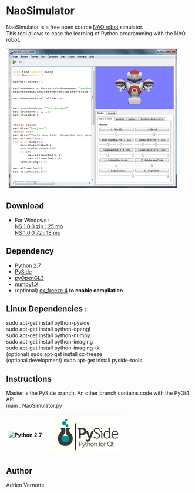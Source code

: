 NaoSimulator
============
NaoSimulator is a free open source [NAO robot](http://www.aldebaran.com) simulator.  
This tool allows to ease the learning of Python programming with the NAO robot.  

| ![NaoSimulator](https://raw.githubusercontent.com/AdrienVR/NaoSimulator/master/ns1.jpg "NaoSimulator") |
|:----:|

## Download
* For Windows :   
		[NS 1.0.0 zip : 25 mo](https://drive.google.com/file/d/0B2xlFxzCEekzbWxFMm56ajJ1UTg/view?usp=sharing)  
		[NS 1.0.0 7z : 18 mo](https://drive.google.com/file/d/0B2xlFxzCEekzbExqOGtra244Yms/view?usp=sharing)  
	
## Dependency

* [Python 2.7](https://www.python.org/download/releases/2.7.8/)
* [PySide](https://pypi.python.org/pypi/PySide#installing-pyside-on-a-windows-system)
* [pyOpenGL3](https://pypi.python.org/pypi/PyOpenGL/3.1.0)
* [numpy1.X](https://pypi.python.org/pypi/numpy)
* (optional) [cx_freeze 4](https://pypi.python.org/pypi/cx_Freeze) **to enable compilation**

## Linux Dependencies :

sudo apt-get install python-pyside  
sudo apt-get install python-opengl  
sudo apt-get install python-numpy  
sudo apt-get install python-imaging  
sudo apt-get install python-imaging-tk  
(optional) sudo apt-get install cx-freeze  
(optional development) sudo apt-get install pyside-tools  

## Instructions

Master is the PySide branch. An other branch contains code with the PyQt4 API.  
main : NaoSimulator.py

| ![Python 2.7](https://www.python.org/static/img/python-logo.png "Python 2.7") | ![PySide](https://raw.githubusercontent.com/AdrienVR/NaoSimulator/master/img/pysidelogo.png "PySide") |
|:----:|:----:|

## Author

Adrien Vernotte